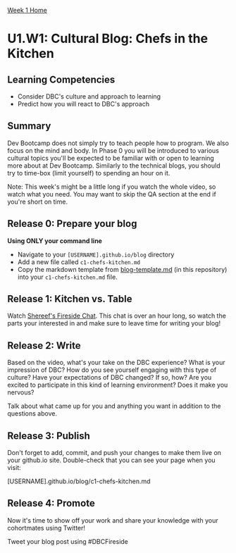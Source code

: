 [Week 1 Home](./)

# U1.W1: Cultural Blog: Chefs in the Kitchen

## Learning Competencies
- Consider DBC's culture and approach to learning
- Predict how you will react to DBC's approach

## Summary

Dev Bootcamp does not simply try to teach people how to program. We also focus on the mind and body. In Phase 0 you will be introduced to various cultural topics you'll be expected to be familiar with or open to learning more about at Dev Bootcamp. Similarly to the technical blogs, you should try to time-box (limit yourself) to spending an hour on it.

Note: This week's might be a little long if you watch the whole video, so watch what you need. You may want to skip the QA section at the end if you're short on time.

## Release 0: Prepare your blog
**Using ONLY your command line**

- Navigate to your `[USERNAME].github.io/blog` directory
- Add a new file called `c1-chefs-kitchen.md`
- Copy the markdown template from [blog-template.md](blog-template.md) (in this repository) into your `c1-chefs-kitchen.md` file.


## Release 1: Kitchen vs. Table
Watch [Shereef's Fireside Chat](http://vimeo.com/85001014). This chat is over an hour long, so watch the parts your interested in and make sure to leave time for writing your blog!

## Release 2: Write

Based on the video, what's your take on the DBC experience? What is your impression of DBC? How do you see yourself engaging with this type of culture?
Have your expectations of DBC changed? If so, how? Are you excited to participate in this kind of learning environment? Does it make you nervous?

Talk about what came up for you and anything you want in addition to the questions above.

## Release 3: Publish

Don't forget to add, commit, and push your changes to make them live on your github.io site. Double-check that you can see your page when you visit:

[USERNAME].github.io/blog/c1-chefs-kitchen.md

## Release 4: Promote
Now it's time to show off your work and share your knowledge with your cohortmates using Twitter!

Tweet your blog post using #DBCFireside
